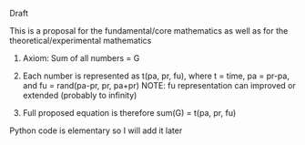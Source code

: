 Draft

This is a proposal for the fundamental/core mathematics as well as for the theoretical/experimental mathematics

1) Axiom: Sum of all numbers = G
2) Each number is represented as t(pa, pr, fu), where t = time, pa = pr-pa, and fu = rand(pa-pr, pr, pa+pr)
NOTE: fu representation can improved or extended (probably to infinity)

3) Full proposed equation is therefore sum(G) = t(pa, pr, fu)

Python code is elementary so I will add it later
